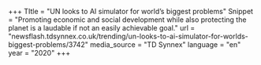 +++
TItle = "UN looks to AI simulator for world’s biggest problems"
Snippet = "Promoting economic and social development while also protecting the planet is a laudable if not an easily achievable goal."
url = "newsflash.tdsynnex.co.uk/trending/un-looks-to-ai-simulator-for-worlds-biggest-problems/3742"
media_source = "TD Synnex"
language = "en"
year = "2020"
+++